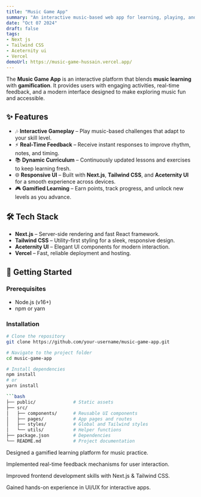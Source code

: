 ```yaml
---
title: "Music Game App"
summary: "An interactive music-based web app for learning, playing, and engaging with sound through gamified experiences."
date: "Oct 07 2024"
draft: false
tags:
- Next js
- Tailwind CSS
- Aceternity ui
- Vercel
demoUrl: https://music-game-hussain.vercel.app/
---
```

The **Music Game App** is an interactive platform that blends **music learning** with **gamification**. It provides users with engaging activities, real-time feedback, and a modern interface designed to make exploring music fun and accessible.  

## ✨ Features
- 🎶 **Interactive Gameplay** – Play music-based challenges that adapt to your skill level.  
- ⚡ **Real-Time Feedback** – Receive instant responses to improve rhythm, notes, and timing.  
- 📚 **Dynamic Curriculum** – Continuously updated lessons and exercises to keep learning fresh.  
- 🌐 **Responsive UI** – Built with **Next.js**, **Tailwind CSS**, and **Aceternity UI** for a smooth experience across devices.  
- 🎮 **Gamified Learning** – Earn points, track progress, and unlock new levels as you advance.  

## 🛠️ Tech Stack
- **Next.js** – Server-side rendering and fast React framework.  
- **Tailwind CSS** – Utility-first styling for a sleek, responsive design.  
- **Aceternity UI** – Elegant UI components for modern interaction.  
- **Vercel** – Fast, reliable deployment and hosting.  

## 🚀 Getting Started  

### Prerequisites
- Node.js (v16+)  
- npm or yarn  

### Installation
```bash
# Clone the repository
git clone https://github.com/your-username/music-game-app.git

# Navigate to the project folder
cd music-game-app

# Install dependencies
npm install
# or
yarn install

```bash
├── public/              # Static assets
├── src/                 
│   ├── components/      # Reusable UI components
│   ├── pages/           # App pages and routes
│   ├── styles/          # Global and Tailwind styles
│   └── utils/           # Helper functions
├── package.json         # Dependencies
└── README.md            # Project documentation
```

Designed a gamified learning platform for music practice.

Implemented real-time feedback mechanisms for user interaction.

Improved frontend development skills with Next.js & Tailwind CSS.

Gained hands-on experience in UI/UX for interactive apps.
